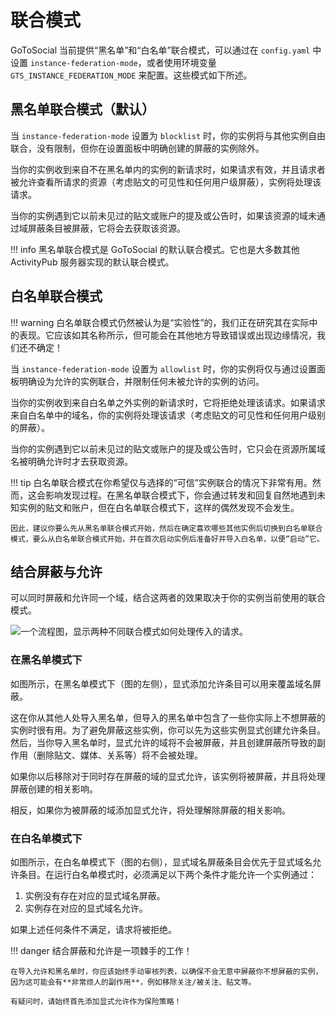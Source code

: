 # 联合模式

GoToSocial 当前提供“黑名单”和“白名单”联合模式，可以通过在 `config.yaml` 中设置 `instance-federation-mode`，或者使用环境变量 `GTS_INSTANCE_FEDERATION_MODE` 来配置。这些模式如下所述。

## 黑名单联合模式（默认）

当 `instance-federation-mode` 设置为 `blocklist` 时，你的实例将与其他实例自由联合，没有限制，但你在设置面板中明确创建的屏蔽的实例除外。

当你的实例收到来自不在黑名单内的实例的新请求时，如果请求有效，并且请求者被允许查看所请求的资源（考虑贴文的可见性和任何用户级屏蔽），实例将处理该请求。

当你的实例遇到它以前未见过的贴文或账户的提及或公告时，如果该资源的域未通过域屏蔽条目被屏蔽，它将会去获取该资源。

!!! info
    黑名单联合模式是 GoToSocial 的默认联合模式。它也是大多数其他 ActivityPub 服务器实现的默认联合模式。

## 白名单联合模式

!!! warning
    白名单联合模式仍然被认为是“实验性”的，我们正在研究其在实际中的表现。它应该如其名称所示，但可能会在其他地方导致错误或出现边缘情况，我们还不确定！

当 `instance-federation-mode` 设置为 `allowlist` 时，你的实例将仅与通过设置面板明确设为允许的实例联合，并限制任何未被允许的实例的访问。

当你的实例收到来自白名单之外实例的新请求时，它将拒绝处理该请求。如果请求来自白名单中的域名，你的实例将处理该请求（考虑贴文的可见性和任何用户级别的屏蔽）。

当你的实例遇到它以前未见过的贴文或账户的提及或公告时，它只会在资源所属域名被明确允许时才去获取资源。

!!! tip
    白名单联合模式在你希望仅与选择的“可信”实例联合的情况下非常有用。然而，这会影响发现过程。在黑名单联合模式下，你会通过转发和回复自然地遇到未知实例的贴文和账户，但在白名单联合模式下，这样的偶然发现不会发生。
    
    因此，建议你要么先从黑名单联合模式开始，然后在确定喜欢哪些其他实例后切换到白名单联合模式，要么从白名单联合模式开始，并在首次启动实例后准备好并导入白名单，以便“启动”它。

## 结合屏蔽与允许

可以同时屏蔽和允许同一个域，结合这两者的效果取决于你的实例当前使用的联合模式。

![一个流程图，显示两种不同联合模式如何处理传入的请求。](../assets/diagrams/federation_modes.png)

### 在黑名单模式下

如图所示，在黑名单模式下（图的左侧），显式添加允许条目可以用来覆盖域名屏蔽。

这在你从其他人处导入黑名单，但导入的黑名单中包含了一些你实际上不想屏蔽的实例时很有用。为了避免屏蔽这些实例，你可以先为这些实例显式创建允许条目。然后，当你导入黑名单时，显式允许的域将不会被屏蔽，并且创建屏蔽所导致的副作用（删除贴文、媒体、关系等）将不会被处理。

如果你以后移除对于同时存在屏蔽的域的显式允许，该实例将被屏蔽，并且将处理屏蔽创建的相关影响。

相反，如果你为被屏蔽的域添加显式允许，将处理解除屏蔽的相关影响。

### 在白名单模式下

如图所示，在白名单模式下（图的右侧），显式域名屏蔽条目会优先于显式域名允许条目。在运行白名单模式时，必须满足以下两个条件才能允许一个实例通过：

1. 实例没有存在对应的显式域名屏蔽。
2. 实例存在对应的显式域名允许。

如果上述任何条件不满足，请求将被拒绝。

!!! danger
    结合屏蔽和允许是一项棘手的工作！
    
    在导入允许和黑名单时，你应该始终手动审核列表，以确保不会无意中屏蔽你不想屏蔽的实例，因为这可能会有**非常烦人的副作用**，例如移除关注/被关注、贴文等。
    
    有疑问时，请始终首先添加显式允许作为保险策略！

